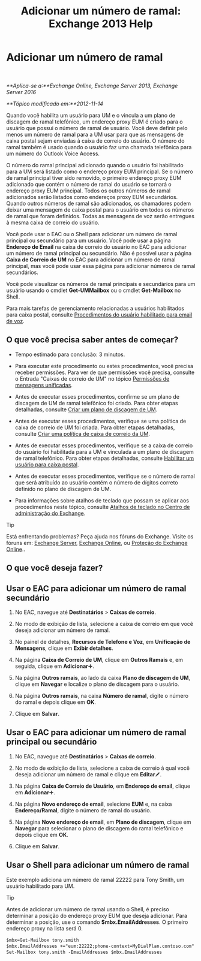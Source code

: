 ﻿---
title: 'Adicionar um número de ramal: Exchange 2013 Help'
TOCTitle: Adicionar um número de ramal
ms:assetid: 1a73c9c8-cb50-4bd7-a101-dadd20e28031
ms:mtpsurl: https://technet.microsoft.com/pt-br/library/Dd335124(v=EXCHG.150)
ms:contentKeyID: 50556152
ms.date: 05/22/2018
mtps_version: v=EXCHG.150
ms.translationtype: MT
---

# Adicionar um número de ramal

 

_**Aplica-se a:**Exchange Online, Exchange Server 2013, Exchange Server 2016_

_**Tópico modificado em:**2012-11-14_

Quando você habilita um usuário para UM e o vincula a um plano de discagem de ramal telefônico, um endereço proxy EUM é criado para o usuário que possui o número de ramal de usuário. Você deve definir pelo menos um número de ramal para a UM usar para que as mensagens de caixa postal sejam enviadas à caixa de correio do usuário. O número do ramal também é usado quando o usuário faz uma chamada telefônica para um número do Outlook Voice Access.

O número do ramal principal adicionado quando o usuário foi habilitado para a UM será listado como o endereço proxy EUM principal. Se o número de ramal principal tiver sido removido, o primeiro endereço proxy EUM adicionado que contém o número de ramal do usuário se tornará o endereço proxy EUM principal. Todos os outros números de ramal adicionados serão listados como endereços proxy EUM secundários. Quando outros números de ramal são adicionados, os chamadores podem deixar uma mensagem de caixa postal para o usuário em todos os números de ramal que foram definidos. Todas as mensagens de voz serão entregues à mesma caixa de correio do usuário.

Você pode usar o EAC ou o Shell para adicionar um número de ramal principal ou secundário para um usuário. Você pode usar a página **Endereço de Email** na caixa de correio do usuário no EAC para adicionar um número de ramal principal ou secundário. Não é possível usar a página **Caixa de Correio de UM** no EAC para adicionar um número de ramal principal, mas você pode usar essa página para adicionar números de ramal secundários.

Você pode visualizar os números de ramal principais e secundários para um usuário usando o cmdlet **Get-UMMailbox** ou o cmdlet **Get-Mailbox** no Shell.

Para mais tarefas de gerenciamento relacionadas a usuários habilitados para caixa postal, consulte [Procedimentos do usuário habilitado para email de voz](voice-mail-enabled-user-procedures-exchange-2013-help.md).

## O que você precisa saber antes de começar?

  - Tempo estimado para conclusão: 3 minutos.

  - Para executar este procedimento ou estes procedimentos, você precisa receber permissões. Para ver de que permissões você precisa, consulte o Entrada "Caixas de correio de UM" no tópico [Permissões de mensagens unificadas](unified-messaging-permissions-exchange-2013-help.md).

  - Antes de executar esses procedimentos, confirme se um plano de discagem de UM de ramal telefônico foi criado. Para obter etapas detalhadas, consulte [Criar um plano de discagem de UM](create-a-um-dial-plan-exchange-2013-help.md).

  - Antes de executar esses procedimentos, verifique se uma política de caixa de correio de UM foi criada. Para obter etapas detalhadas, consulte [Criar uma política de caixa de correio da UM](create-a-um-mailbox-policy-exchange-2013-help.md).

  - Antes de executar esses procedimentos, verifique se a caixa de correio do usuário foi habilitada para a UM e vinculada a um plano de discagem de ramal telefônico. Para obter etapas detalhadas, consulte [Habilitar um usuário para caixa postal](enable-a-user-for-voice-mail-exchange-2013-help.md).

  - Antes de executar esses procedimentos, verifique se o número de ramal que será atribuído ao usuário contém o número de dígitos correto definido no plano de discagem de UM.

  - Para informações sobre atalhos de teclado que possam se aplicar aos procedimentos neste tópico, consulte [Atalhos de teclado no Centro de administração do Exchange](keyboard-shortcuts-in-the-exchange-admin-center-exchange-online-protection-help.md).


> [!TIP]
> Está enfrentando problemas? Peça ajuda nos fóruns do Exchange. Visite os fóruns em: <A href="https://go.microsoft.com/fwlink/p/?linkid=60612">Exchange Server</A>, <A href="https://go.microsoft.com/fwlink/p/?linkid=267542">Exchange Online</A>, ou <A href="https://go.microsoft.com/fwlink/p/?linkid=285351">Proteção do Exchange Online</A>..



## O que você deseja fazer?

## Usar o EAC para adicionar um número de ramal secundário

1.  No EAC, navegue até **Destinatários** \> **Caixas de correio**.

2.  No modo de exibição de lista, selecione a caixa de correio em que você deseja adicionar um número de ramal.

3.  No painel de detalhes, **Recursos de Telefone e Voz**, em **Unificação de Mensagens**, clique em **Exibir detalhes**.

4.  Na página **Caixa de Correio de UM**, clique em **Outros Ramais** e, em seguida, clique em **Adicionar**![Ícone Adicionar](images/JJ218640.c1e75329-d6d7-4073-a27d-498590bbb558(EXCHG.150).gif "Ícone Adicionar").

5.  Na página **Outros ramais**, ao lado da caixa **Plano de discagem de UM**, clique em **Navegar** e localize o plano de discagem para o usuário.

6.  Na página **Outros ramais**, na caixa **Número de ramal**, digite o número do ramal e depois clique em **OK**.

7.  Clique em **Salvar**.

## Usar o EAC para adicionar um número de ramal principal ou secundário

1.  No EAC, navegue até **Destinatários** \> **Caixas de correio**.

2.  No modo de exibição de lista, selecione a caixa de correio à qual você deseja adicionar um número de ramal e clique em **Editar**![Ícone de edição](images/JJ218640.6f53ccb2-1f13-4c02-bea0-30690e6ea71d(EXCHG.150).gif "Ícone de edição").

3.  Na página **Caixa de Correio de Usuário**, em **Endereço de email**, clique em **Adicionar**![Ícone Adicionar](images/JJ218640.c1e75329-d6d7-4073-a27d-498590bbb558(EXCHG.150).gif "Ícone Adicionar").

4.  Na página **Novo endereço de email**, selecione **EUM** e, na caixa **Endereço/Ramal**, digite o número de ramal do usuário.

5.  Na página **Novo endereço de email**, em **Plano de discagem**, clique em **Navegar** para selecionar o plano de discagem do ramal telefônico e depois clique em **OK**.

6.  Clique em **Salvar**.

## Usar o Shell para adicionar um número de ramal

Este exemplo adiciona um número de ramal 22222 para Tony Smith, um usuário habilitado para UM.


> [!TIP]
> Antes de adicionar um número de ramal usando o Shell, é preciso determinar a posição do endereço proxy EUM que deseja adicionar. Para determinar a posição, use o comando <STRONG>$mbx.EmailAddresses</STRONG>. O primeiro endereço proxy na lista será 0.



    $mbx=Get-Mailbox tony.smith
    $mbx.EmailAddresses +="eum:22222;phone-context=MyDialPlan.contoso.com"
    Set-Mailbox tony.smith -EmailAddresses $mbx.EmailAddresses

